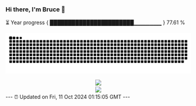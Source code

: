 ### Hi there, I'm Bruce 👋
⏳ Year progress { ███████████████████████▁▁▁▁▁▁▁ } 77.61 %

![](https://raw.githubusercontent.com/Swiftie13st/Swiftie13st/main/assets/github-contribution-grid-snake-dark.svg)


<div align="center"> <img src="https://metrics.lecoq.io/Swiftie13st?template=classic&config.timezone=Asia%2FShanghai"> </div>

<div align="center"> <img src="https://github-readme-streak-stats.herokuapp.com/?user=Swiftie13st" /> </div>
---
⏰ Updated on Fri, 11 Oct 2024 01:15:05 GMT
---

